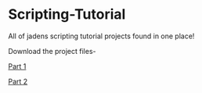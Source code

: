 # Scripting-Tutorial
All of jadens scripting tutorial projects found in one place!

Download the project files-

<a href = "https://github.com/Jaden-Allen/Scripting-Tutorial/releases/download/Part_1/Part_1.zip">Part 1</a>

<a href = "https://github.com/Jaden-Allen/Scripting-Tutorial/releases/download/Part_2/Part_2.zip">Part 2</a>
